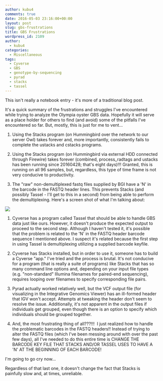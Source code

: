 ```yaml
---
author: kubu4
comments: true
date: 2016-05-03 23:16:00+00:00
layout: post
slug: gbs-frustrations
title: GBS Frustrations
wordpress_id: 2109
author:
  - kubu4
categories:
  - Miscellaneous
tags:
  - Cyverse
  - GBS
  - genotype-by-sequencing
  - pyrad
  - stacks
  - tassel
---
```


This isn't really a notebook entry - it's more of a traditional blog post.

It's a quick summary of the frustrations and struggles I've encountered while trying to analyze the Olympia oyster GBS data. Hopefully it will serve as a place holder for others to find (and avoid) some of the pitfalls I've encountered so far. But, mostly, this is just for me to vent...





  1. Using the Stacks program (on Hummingbird over the network to our server Owl) takes forever and, more importantly, consistently fails to complete the ustacks and cstacks programs.



  2. Using the Stacks program (on Hummingbird via external HDD connected through Firewire) takes forever (combined, process_radtags and ustacks has been running since 20160428; that's eight days)!!! Granted, this is running on all 96 samples, but, regardless, this type of time frame is not very conducive to productivity.



  3. The "raw" non-demultiplexed fastq files supplied by BGI have a 'N' in the barcode in the FASTQ header lines. This prevents Stacks (and possibly Tassel - I'll get to this in a second) from being able to perform the demultiplexing. Here's a screen shot of what I'm talking about:






[![](https://owl.fish.washington.edu/Athaliana/20160503_BGI_GBS_fastq_header_barcode.png)](http://owl.fish.washington.edu/Athaliana/20160503_BGI_GBS_fastq_header_barcode.png)





  1. Cyverse has a program called Tassel that should be able to handle GBS data just like ours. However, it doesn't produce the expected output to proceed to the second step. Although I haven't tested it, it's possible that the problem is related to the 'N' in the FASTQ header barcode sequence I mentioned above. I suspect it's related because the first step in using Tassel is demultiplexing utilizing a supplied barcode keyfile.



  2. Cyverse has Stacks installed, but in order to use it, someone has to build a Cyverse "app." I've tried and the process is brutal. It's not conducive for a program (that is really a suite of programs) like Stacks that has so many command line options and, depending on your input file types (e.g. "non-standard" Illumina filenames for paired-end sequencing), requires looping over filenames to specify corresponding file pairs.



  3. Pyrad actually worked relatively well, but the VCF output file (for visualizing in the Integrative Genomics Viewer) has an ill-formed header that IGV won't accept. Attempts at tweaking the header don't seem to resolve the issue. Additionally, it's not apparent in the output files if individuals get grouped, even though there is an option to specify which individuals should be grouped together.



  4. And, the most frustrating thing of all???!!!  I just realized how to handle the problematic barcodes in the FASTQ headers!! Instead of trying to alter the FASTQ files (which I've been messing around with over the past few days), all I've needed to do this entire time is CHANGE THE BARCODE KEY FILE THAT STACKS AND/OR TASSEL USES TO HAVE A 'N' AT THE BEGINNING OF EACH BARCODE!






I'm going to go cry now...

Regardless of that last one, it doesn't change the fact that Stacks is painfully slow and, at times, unreliable.
